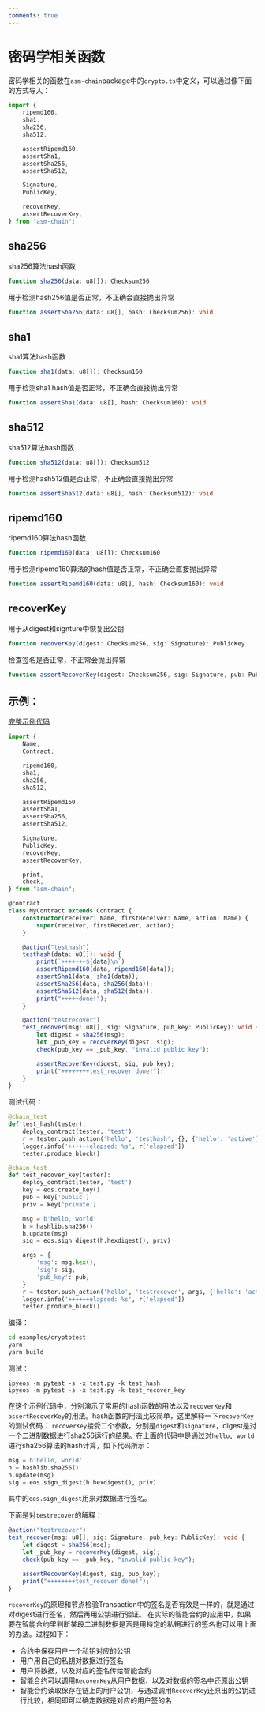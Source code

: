```yaml
---
comments: true
---
```


# 密码学相关函数

密码学相关的函数在`asm-chain`package中的`crypto.ts`中定义，可以通过像下面的方式导入：

```ts
import {
    ripemd160,
    sha1,
    sha256,
    sha512,

    assertRipemd160,
    assertSha1,
    assertSha256,
    assertSha512,

    Signature,
    PublicKey,

    recoverKey,
    assertRecoverKey,
} from "asm-chain";
```

## sha256

sha256算法hash函数

```ts
function sha256(data: u8[]): Checksum256
```

用于检测hash256值是否正常，不正确会直接抛出异常

```ts
function assertSha256(data: u8[], hash: Checksum256): void
```

## sha1

sha1算法hash函数

```ts
function sha1(data: u8[]): Checksum160
```

用于检测sha1 hash值是否正常，不正确会直接抛出异常

```ts
function assertSha1(data: u8[], hash: Checksum160): void
```


## sha512

sha512算法hash函数

```ts
function sha512(data: u8[]): Checksum512
```

用于检测hash512值是否正常，不正确会直接抛出异常

```ts
function assertSha512(data: u8[], hash: Checksum512): void
```

## ripemd160

ripemd160算法hash函数

```ts
function ripemd160(data: u8[]): Checksum160
```

用于检测ripemd160算法的hash值是否正常，不正确会直接抛出异常

```ts
function assertRipemd160(data: u8[], hash: Checksum160): void
```

## recoverKey

用于从digest和signture中恢复出公钥

```ts
function recoverKey(digest: Checksum256, sig: Signature): PublicKey
```

检查签名是否正常，不正常会抛出异常

```ts
function assertRecoverKey(digest: Checksum256, sig: Signature, pub: PublicKey): void
```

## 示例：

[完整示例代码](https://github.com/learnforpractice/ascdk-book/tree/master/examples/cryptotest)

```ts
import {
    Name,
    Contract,

    ripemd160,
    sha1,
    sha256,
    sha512,

    assertRipemd160,
    assertSha1,
    assertSha256,
    assertSha512,

    Signature,
    PublicKey,
    recoverKey,
    assertRecoverKey,

    print,
    check,
} from "asm-chain";

@contract
class MyContract extends Contract {
    constructor(receiver: Name, firstReceiver: Name, action: Name) {
        super(receiver, firstReceiver, action);
    }

    @action("testhash")
    testhash(data: u8[]): void {
        print(`+++++++${data}\n`)
        assertRipemd160(data, ripemd160(data));
        assertSha1(data, sha1(data));
        assertSha256(data, sha256(data));
        assertSha512(data, sha512(data));
        print("+++++done!");
    }

    @action("testrecover")
    test_recover(msg: u8[], sig: Signature, pub_key: PublicKey): void {
        let digest = sha256(msg);
        let _pub_key = recoverKey(digest, sig);
        check(pub_key == _pub_key, "invalid public key");

        assertRecoverKey(digest, sig, pub_key);
        print("++++++++test_recover done!");
    }
}
```

测试代码：

```python
@chain_test
def test_hash(tester):
    deploy_contract(tester, 'test')
    r = tester.push_action('hello', 'testhash', {}, {'hello': 'active'})
    logger.info('++++++elapsed: %s', r['elapsed'])
    tester.produce_block()

@chain_test
def test_recover_key(tester):
    deploy_contract(tester, 'test')
    key = eos.create_key()
    pub = key['public']
    priv = key['private']

    msg = b'hello, world'
    h = hashlib.sha256()
    h.update(msg)
    sig = eos.sign_digest(h.hexdigest(), priv)

    args = {
        'msg': msg.hex(),
        'sig': sig,
        'pub_key': pub,
    }
    r = tester.push_action('hello', 'testrecover', args, {'hello': 'active'})
    logger.info('++++++elapsed: %s', r['elapsed'])
    tester.produce_block()
```

编译：

```bash
cd examples/cryptotest
yarn
yarn build
```

测试：

```
ipyeos -m pytest -s -x test.py -k test_hash
ipyeos -m pytest -s -x test.py -k test_recover_key
```

在这个示例代码中，分别演示了常用的hash函数的用法以及`recoverKey`和`assertRecoverKey`的用法。hash函数的用法比较简单，这里解释一下`recoverKey`的测试代码：
`recoverKey`接受二个参数，分别是`digest`和`signature`，digest是对一个二进制数据进行sha256运行的结果。在上面的代码中是通过对`hello, world`进行sha256算法的hash计算，如下代码所示：

```python
msg = b'hello, world'
h = hashlib.sha256()
h.update(msg)
sig = eos.sign_digest(h.hexdigest(), priv)
```

其中的`eos.sign_digest`用来对数据进行签名。


下面是对`testrecover`的解释：

```ts
@action("testrecover")
test_recover(msg: u8[], sig: Signature, pub_key: PublicKey): void {
    let digest = sha256(msg);
    let _pub_key = recoverKey(digest, sig);
    check(pub_key == _pub_key, "invalid public key");

    assertRecoverKey(digest, sig, pub_key);
    print("++++++++test_recover done!");
}
```

`recoverKey`的原理和节点检验Transaction中的签名是否有效是一样的，就是通过对digest进行签名，然后再用公钥进行验证。
在实际的智能合约的应用中，如果要在智能合约里判断某段二进制数据是否是用特定的私钥进行的签名也可以用上面的办法。过程如下：

- 合约中保存用户一个私钥对应的公钥
- 用户用自己的私钥对数据进行签名
- 用户将数据，以及对应的签名传给智能合约
- 智能合约可以调用`RecoverKey`从用户数据，以及对数据的签名中还原出公钥
- 智能合约读取保存在链上的用户公钥，与通过调用`RecoverKey`还原出的公钥进行比较，相同即可以确定数据是对应的用户签的名

